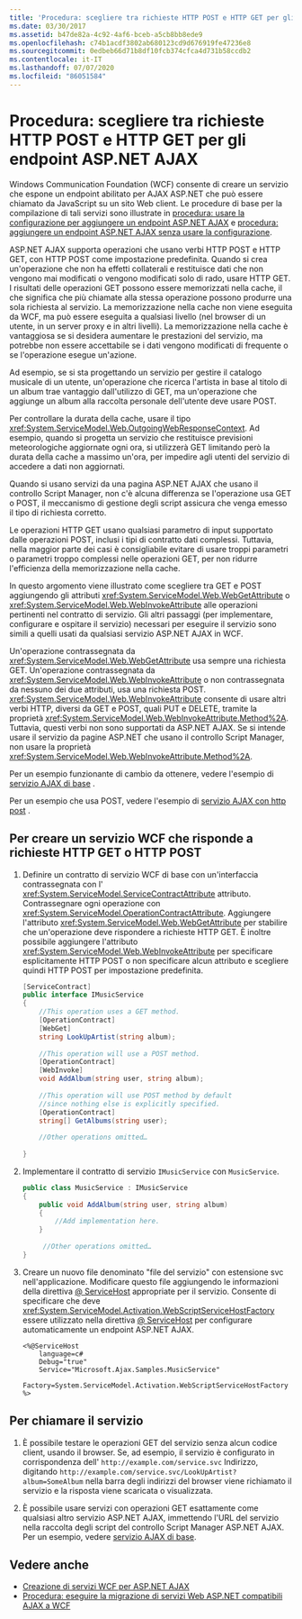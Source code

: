 ```yaml
---
title: 'Procedura: scegliere tra richieste HTTP POST e HTTP GET per gli endpoint ASP.NET AJAX'
ms.date: 03/30/2017
ms.assetid: b47de82a-4c92-4af6-bceb-a5cb8bb8ede9
ms.openlocfilehash: c74b1acdf3802ab680123cd9d676919fe47236e8
ms.sourcegitcommit: 0edbeb66d71b8df10fcb374cfca4d731b58ccdb2
ms.contentlocale: it-IT
ms.lasthandoff: 07/07/2020
ms.locfileid: "86051584"
---
```

# <a name="how-to-choose-between-http-post-and-http-get-requests-for-aspnet-ajax-endpoints"></a>Procedura: scegliere tra richieste HTTP POST e HTTP GET per gli endpoint ASP.NET AJAX

Windows Communication Foundation (WCF) consente di creare un servizio che espone un endpoint abilitato per AJAX ASP.NET che può essere chiamato da JavaScript su un sito Web client. Le procedure di base per la compilazione di tali servizi sono illustrate in [procedura: usare la configurazione per aggiungere un endpoint ASP.NET AJAX](how-to-use-configuration-to-add-an-aspnet-ajax-endpoint.md) e [procedura: aggiungere un endpoint ASP.NET AJAX senza usare la configurazione](how-to-add-an-aspnet-ajax-endpoint-without-using-configuration.md).  
  
 ASP.NET AJAX supporta operazioni che usano verbi HTTP POST e HTTP GET, con HTTP POST come impostazione predefinita. Quando si crea un'operazione che non ha effetti collaterali e restituisce dati che non vengono mai modificati o vengono modificati solo di rado, usare HTTP GET. I risultati delle operazioni GET possono essere memorizzati nella cache, il che significa che più chiamate alla stessa operazione possono produrre una sola richiesta al servizio. La memorizzazione nella cache non viene eseguita da WCF, ma può essere eseguita a qualsiasi livello (nel browser di un utente, in un server proxy e in altri livelli). La memorizzazione nella cache è vantaggiosa se si desidera aumentare le prestazioni del servizio, ma potrebbe non essere accettabile se i dati vengono modificati di frequente o se l'operazione esegue un'azione.  
  
 Ad esempio, se si sta progettando un servizio per gestire il catalogo musicale di un utente, un'operazione che ricerca l'artista in base al titolo di un album trae vantaggio dall'utilizzo di GET, ma un'operazione che aggiunge un album alla raccolta personale dell'utente deve usare POST.  
  
 Per controllare la durata della cache, usare il tipo <xref:System.ServiceModel.Web.OutgoingWebResponseContext>. Ad esempio, quando si progetta un servizio che restituisce previsioni meteorologiche aggiornate ogni ora, si utilizzerà GET limitando però la durata della cache a massimo un'ora, per impedire agli utenti del servizio di accedere a dati non aggiornati.  
  
 Quando si usano servizi da una pagina ASP.NET AJAX che usano il controllo Script Manager, non c'è alcuna differenza se l'operazione usa GET o POST, il meccanismo di gestione degli script assicura che venga emesso il tipo di richiesta corretto.  
  
 Le operazioni HTTP GET usano qualsiasi parametro di input supportato dalle operazioni POST, inclusi i tipi di contratto dati complessi. Tuttavia, nella maggior parte dei casi è consigliabile evitare di usare troppi parametri o parametri troppo complessi nelle operazioni GET, per non ridurre l'efficienza della memorizzazione nella cache.  
  
 In questo argomento viene illustrato come scegliere tra GET e POST aggiungendo gli attributi <xref:System.ServiceModel.Web.WebGetAttribute> o <xref:System.ServiceModel.Web.WebInvokeAttribute> alle operazioni pertinenti nel contratto di servizio. Gli altri passaggi (per implementare, configurare e ospitare il servizio) necessari per eseguire il servizio sono simili a quelli usati da qualsiasi servizio ASP.NET AJAX in WCF.  
  
 Un'operazione contrassegnata da <xref:System.ServiceModel.Web.WebGetAttribute> usa sempre una richiesta GET. Un'operazione contrassegnata da <xref:System.ServiceModel.Web.WebInvokeAttribute> o non contrassegnata da nessuno dei due attributi, usa una richiesta POST. <xref:System.ServiceModel.Web.WebInvokeAttribute> consente di usare altri verbi HTTP, diversi da GET e POST, quali PUT e DELETE, tramite la proprietà <xref:System.ServiceModel.Web.WebInvokeAttribute.Method%2A>. Tuttavia, questi verbi non sono supportati da ASP.NET AJAX. Se si intende usare il servizio da pagine ASP.NET che usano il controllo Script Manager, non usare la proprietà <xref:System.ServiceModel.Web.WebInvokeAttribute.Method%2A>.  
  
 Per un esempio funzionante di cambio da ottenere, vedere l'esempio di [servizio AJAX di base](../samples/basic-ajax-service.md) .  
  
 Per un esempio che usa POST, vedere l'esempio di [servizio AJAX con http post](../samples/ajax-service-using-http-post.md) .  
  
## <a name="to-create-a-wcf-service-that-responds-to-http-get-or-http-post-requests"></a>Per creare un servizio WCF che risponde a richieste HTTP GET o HTTP POST
  
1. Definire un contratto di servizio WCF di base con un'interfaccia contrassegnata con l' <xref:System.ServiceModel.ServiceContractAttribute> attributo. Contrassegnare ogni operazione con <xref:System.ServiceModel.OperationContractAttribute>. Aggiungere l'attributo <xref:System.ServiceModel.Web.WebGetAttribute> per stabilire che un'operazione deve rispondere a richieste HTTP GET. È inoltre possibile aggiungere l'attributo <xref:System.ServiceModel.Web.WebInvokeAttribute> per specificare esplicitamente HTTP POST o non specificare alcun attributo e scegliere quindi HTTP POST per impostazione predefinita.
  
    ```csharp
    [ServiceContract]  
    public interface IMusicService  
    {  
        //This operation uses a GET method.  
        [OperationContract]  
        [WebGet]  
        string LookUpArtist(string album);  
  
        //This operation will use a POST method.  
        [OperationContract]  
        [WebInvoke]  
        void AddAlbum(string user, string album);  
  
        //This operation will use POST method by default  
        //since nothing else is explicitly specified.  
        [OperationContract]  
        string[] GetAlbums(string user);  
  
        //Other operations omitted…  
  
    }  
    ```  
  
2. Implementare il contratto di servizio `IMusicService` con `MusicService`.
  
    ```csharp
    public class MusicService : IMusicService  
    {  
        public void AddAlbum(string user, string album)  
        {  
            //Add implementation here.  
        }  
  
         //Other operations omitted…  
    }  
    ```  
  
3. Creare un nuovo file denominato "file del servizio" con estensione svc nell'applicazione. Modificare questo file aggiungendo le informazioni della direttiva [ \@ ServiceHost](../../configure-apps/file-schema/wcf-directive/servicehost.md) appropriate per il servizio. Consente di specificare che deve <xref:System.ServiceModel.Activation.WebScriptServiceHostFactory> essere utilizzato nella direttiva [ \@ ServiceHost](../../configure-apps/file-schema/wcf-directive/servicehost.md) per configurare automaticamente un endpoint ASP.NET AJAX.  
  
    ```aspx-csharp
    <%@ServiceHost
        language=c#
        Debug="true"
        Service="Microsoft.Ajax.Samples.MusicService"  
        Factory=System.ServiceModel.Activation.WebScriptServiceHostFactory  
    %>  
    ```  
  
## <a name="to-call-the-service"></a>Per chiamare il servizio  
  
1. È possibile testare le operazioni GET del servizio senza alcun codice client, usando il browser. Se, ad esempio, il servizio è configurato in corrispondenza dell' `http://example.com/service.svc` Indirizzo, digitando `http://example.com/service.svc/LookUpArtist?album=SomeAlbum` nella barra degli indirizzi del browser viene richiamato il servizio e la risposta viene scaricata o visualizzata.
  
2. È possibile usare servizi con operazioni GET esattamente come qualsiasi altro servizio ASP.NET AJAX, immettendo l'URL del servizio nella raccolta degli script del controllo Script Manager ASP.NET AJAX. Per un esempio, vedere [servizio AJAX di base](../samples/basic-ajax-service.md).
  
## <a name="see-also"></a>Vedere anche

- [Creazione di servizi WCF per ASP.NET AJAX](creating-wcf-services-for-aspnet-ajax.md)
- [Procedura: eseguire la migrazione di servizi Web ASP.NET compatibili AJAX a WCF](how-to-migrate-ajax-enabled-aspnet-web-services-to-wcf.md)
